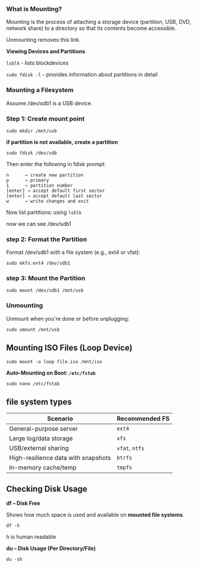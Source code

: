 ### What is Mounting?

Mounting is the process of attaching a storage device (partition, USB, DVD, network share) to a directory so that its contents become accessible.

Unmounting removes this link.

**Viewing Devices and Partitions**

`lsblk` - lists blockdevices

`sudo fdisk -l` - provides information about partitions in detail

### Mounting a Filesystem

Assume /dev/sdb1 is a USB device.

### **Step 1:** Create mount point

```
sudo mkdir /mnt/usb
```

**if partition is not available, create a partition**

```
sudo fdisk /dev/sdb
```

Then enter the following in fdisk prompt:

```
n      → create new partition  
p      → primary  
1      → partition number  
[enter] → accept default first sector  
[enter] → accept default last sector  
w      → write changes and exit
```

Now list partitions: using `lsblk`

now we can see /dev/sdb1

### **step 2:** Format the Partition

Format /dev/sdb1 with a file system (e.g., ext4 or vfat):

```
sudo mkfs.ext4 /dev/sdb1
```

### step 3: Mount the Partition

```
sudo mount /dev/sdb1 /mnt/usb
```
### Unmounting

Unmount when you're done or before unplugging:

```
sudo umount /mnt/usb
```

##  Mounting ISO Files (Loop Device)

```
sudo mount -o loop file.iso /mnt/iso
```

**Auto-Mounting on Boot: `/etc/fstab`**
```
sudo nano /etc/fstab
```

## file system types

| Scenario                            | Recommended FS |
| ----------------------------------- | -------------- |
| General-purpose server              | `ext4`         |
| Large log/data storage              | `xfs`          |
| USB/external sharing                | `vfat`, `ntfs` |
| High-resilience data with snapshots | `btrfs`        |
| In-memory cache/temp                | `tmpfs`        |

## Checking Disk Usage

**df – Disk Free**

Shows how much space is used and available on **mounted file systems**.

```
df -h
```
h is human readable

**du – Disk Usage (Per Directory/File)**

```
du -sh
```



